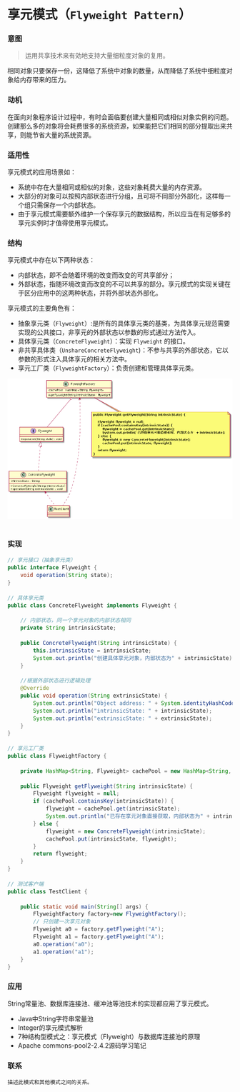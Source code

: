 享元模式（`Flyweight Pattern`）
====================
### **意图**
> 运用共享技术来有効地支持大量细粒度对象的复用。

相同对象只要保存一份，这降低了系统中对象的数量，从而降低了系统中细粒度对象给内存带来的压力。

### **动机**
在面向对象程序设计过程中，有时会面临要创建大量相同或相似对象实例的问题。创建那么多的对象将会耗费很多的系统资源，如果能把它们相同的部分提取出来共享，则能节省大量的系统资源。

### **适用性**
享元模式的应用场景如：
- 系统中存在大量相同或相似的对象，这些对象耗费大量的内存资源。
- 大部分的对象可以按照内部状态进行分组，且可将不同部分外部化，这样每一个组只需保存一个内部状态。
- 由于享元模式需要额外维护一个保存享元的数据结构，所以应当在有足够多的享元实例时才值得使用享元模式。

### **结构**
享元模式中存在以下两种状态：
- 内部状态，即不会随着环境的改变而改变的可共享部分；
- 外部状态，指随环境改变而改变的不可以共享的部分。享元模式的实现关键在于区分应用中的这两种状态，并将外部状态外部化。

享元模式的主要角色有：
- 抽象享元类（``Flyweight``）:是所有的具体享元类的基类，为具体享元规范需要实现的公共接口，非享元的外部状态以参数的形式通过方法传入。
- 具体享元类（``ConcreteFlyweight``）：实现 ``Flyweight`` 的接口。
- 非共享具体类（``UnshareConcreteFlyweight``)：不参与共享的外部状态，它以参数的形式注入具体享元的相关方法中。
- 享元工厂类（``FlyweightFactory``）：负责创建和管理具体享元类。

<div align="center"> <img src="images/27.flyweight.png" width="520px"> </div><br>

### **实现**
```java
// 享元接口（抽象享元类）
public interface Flyweight {	
	void operation(String state);
}

// 具体享元类
public class ConcreteFlyweight implements Flyweight {
	
	// 内部状态，同一个享元对象的内部状态相同
	private String intrinsicState;

	public ConcreteFlyweight(String intrinsicState) {
		this.intrinsicState = intrinsicState;
		System.out.println("创建具体享元对象，内部状态为" + intrinsicState);
	}

	//根据外部状态进行逻辑处理
	@Override
	public void operation(String extrinsicState) {
		System.out.println("Object address: " + System.identityHashCode(this));
        System.out.println("intrinsicState: " + intrinsicState);
        System.out.println("extrinsicState: " + extrinsicState);
	}
}

// 享元工厂类
public class FlyweightFactory {

	private HashMap<String, Flyweight> cachePool = new HashMap<String, Flyweight>(16);

	public Flyweight getFlyweight(String intrinsicState) {
		Flyweight flyweight = null;
		if (cachePool.containsKey(intrinsicState)) {
			flyweight = cachePool.get(intrinsicState);
			System.out.println("已存在享元对象直接获取，内部状态为" + intrinsicState);
		} else {
			flyweight = new ConcreteFlyweight(intrinsicState);
			cachePool.put(intrinsicState, flyweight);
		}
		return flyweight;
	}
}

// 测试客户端
public class TestClient {

	public static void main(String[] args) {	
		FlyweightFactory factory=new FlyweightFactory();
		// 只创建一次享元对象
		Flyweight a0 = factory.getFlyweight("A");
		Flyweight a1 = factory.getFlyweight("A");	
		a0.operation("a0");       
		a1.operation("a1"); 	
	}
}

```
### **应用**
String常量池、数据库连接池、缓冲池等池技术的实现都应用了享元模式。

- Java中String字符串常量池
- Integer的享元模式解析
- 7种结构型模式之：享元模式（Flyweight）与数据库连接池的原理
- Apache commons-pool2-2.4.2源码学习笔记

### **联系**
    描述此模式和其他模式之间的关系。



